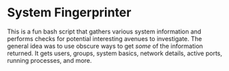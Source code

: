 # System Fingerprinter

This is a fun bash script that gathers various system information and performs checks for potential interesting avenues to investigate. The general idea was to use obscure ways to get _some_ of the information returned. It gets users, groups, system basics, network details, active ports, running processes, and more.
